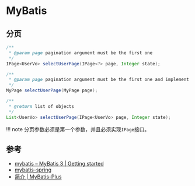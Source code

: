 # MyBatis

## 分页

```java
/**
 * @param page pagination argument must be the first one
 */
IPage<UserVo> selectUserPage(IPage<?> page, Integer state);

/**
 * @param page pagination argument must be the first one and implement {@link IPage}
 */
MyPage selectUserPage(MyPage page);

/**
 * @return list of objects
 */
List<UserVo> selectUserPage(IPage<UserVo> page, Integer state);
```

!!! note
    分页参数必须是第一个参数，并且必须实现`IPage`接口。

## 参考

- [mybatis – MyBatis 3 | Getting started](https://mybatis.org/mybatis-3/getting-started.html)
- [mybatis-spring](https://mybatis.org/spring/getting-started.html)
- [简介 | MyBatis-Plus](https://baomidou.com/introduce/)
